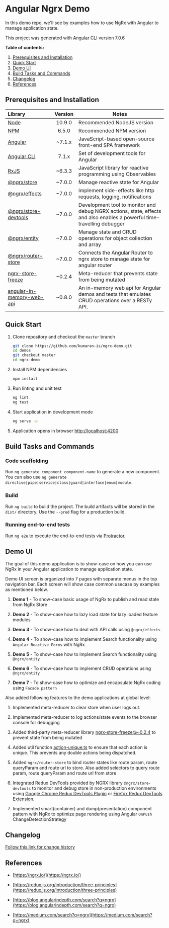 # Angular Ngrx Demo

In this demo repo, we'll see by examples how to use NgRx with Angular to manage application state.

This project was generated with [Angular CLI](https://github.com/angular/angular-cli) version 7.0.6

**Table of contents:**

1. [Prerequisites and Installation](#prerequisites-and-installation)
2. [Quick Start](#quick-start)
3. [Demo UI](#demo-ui)
4. [Build Tasks and Commands](#build-tasks-and-commands)
5. [Changelog](#changelog)
6. [References](#references)

## Prerequisites and Installation

Library | Version | Notes
:-------|:--------:|-------
[Node](https://nodejs.org/) | 10.9.0 | Recommended NodeJS version
[NPM](https://nodejs.org/) |6.5.0 | Recommended NPM version
[Angular](https://angular.io/) | ~7.1.x | JavaScript-based open-source front-end SPA framework
[Angular CLI](https://github.com/angular/angular-cli) | 7.1.x | Set of development tools for Angular
[RxJS](https://rxjs-dev.firebaseapp.com/)| ~6.3.3 | JavaScript library for reactive programming using Observables
[@ngrx/store](https://ngrx.io/)| ~7.0.0 | Manage reactive state for Angular
[@ngrx/effects](https://ngrx.io/)| ~7.0.0 | Implement side-effects like http requests, logging, notifications
[@ngrx/store-devtools](https://ngrx.io/)| ~7.0.0 |  Development tool to monitor and debug NGRX actions, state, effects and also enables a powerful time-travelling debugger
[@ngrx/entity](https://ngrx.io/)| ~7.0.0 | Manage state and CRUD operations for object collection and array
[@ngrx/router-store](https://ngrx.io/)| ~7.0.0 | Connects the Angular Router to ngrx store to manage state for angular router
[ngrx-store-freeze](https://github.com/brandonroberts/ngrx-store-freeze)| ~0.2.4 | Meta-reducer that prevents state from being mutated
[angular-in-memory-web-api](https://www.npmjs.com/package/angular-in-memory-web-api)| ~0.8.0 | An in-memory web api for Angular demos and tests that emulates CRUD operations over a RESTy API.

## Quick Start

1. Clone repository and checkout the `master` branch

    ```bash
    git clone https://github.com/kumaran-is/ngrx-demo.git
    cd demos
    git checkout master
    cd ngrx-demo
    ```

1. Install NPM dependencies

    ```bash
    npm install
    ```

1. Run linting and unit test

    ```bash
    ng lint
    ng test
    ```

1. Start application in development mode

    ```bash
    ng serve -o
    ```

1. Application opens in browser [http://localhost:4200](http://localhost:4200)

## Build Tasks and Commands

### Code scaffolding

Run `ng generate component component-name` to generate a new component. You can also use `ng generate directive|pipe|service|class|guard|interface|enum|module`.

### Build

Run `ng build` to build the project. The build artifacts will be stored in the `dist/` directory. Use the `--prod` flag for a production build.

### Running end-to-end tests

Run `ng e2e` to execute the end-to-end tests via [Protractor](http://www.protractortest.org/).

## Demo UI

The goal of this demo application is to show-case on how you can use NgRx in your Angular application to manage application state.

Demo UI screen is organized into 7 pages with separate menus in the top navigation bar. Each screen will show case common usecase by examples as mentioned below.

 1. **Demo 1** - To show-case basic usage of NgRx to publish and read state from NgRx Store

 1. **Demo 2** - To show-case how to lazy load state for lazy loaded feature modules

 1. **Demo 3** - To show-case how to deal with API calls using `@ngrx/effects`

 1. **Demo 4** - To show-case how to implement Search functionality using `Angular Reactive Forms` with NgRx

 1. **Demo 5** - To show-case how to implement Search functionality using `@ngrx/entity`

 1. **Demo 6** - To show-case how to implement CRUD operations using `@ngrx/entity`

 1. **Demo 7** - To show-case how to optimize and encapsulate NgRx coding using `Facade pattern`

 Also added following features to the demo applications at global level:

 1. Implemented meta-reducer to clear store when user logs out.

 1. Implemented meta-reducer to log actions/state events to the browser console for debugging

 1. Added third-party meta-reducer library [ngrx-store-freeze@~0.2.4](https://github.com/brandonroberts/ngrx-store-freeze) to prevent state from being mutated

 1. Added util function [action-unique.ts](https://github.disney.com/WDPR-RA/demos/blob/develop/angular-ngrx-demo/src/app/root-store/action-unique.ts) to ensure that each action is unique. This prevents any double actions being dispatched.

 1. Added `ngrx/router-store` to bind router states like route param, route queryParam and route url to store. Also added selectors to query route param, route queryParam and route url from store

 1. Integrated Redux DevTools provided by NGRX library `@ngrx/store-devtools` to monitor and debug store in non-production environments using [Google Chrome Redux DevTools Plugin](https://chrome.google.com/webstore/detail/redux-devtools/lmhkpmbekcpmknklioeibfkpmmfibljd?hl=en) or [Firefox Redux DevTools Extension](https://addons.mozilla.org/en-US/firefox/addon/reduxdevtools/).

 1. Implemented smart(container) and dump(presentation) component pattern with NgRx to optimize page rendering using Angular `OnPush` ChangeDetectionStrategy

## Changelog

[Follow this link for change history](./CHANGELOG.md)

## References

- [https://ngrx.io/](https://ngrx.io/)

- [https://redux.js.org/introduction/three-principles](https://redux.js.org/introduction/three-principles)

- [https://blog.angularindepth.com/search?q=ngrx](https://blog.angularindepth.com/search?q=ngrx)

- [https://medium.com/search?q=ngrx](https://medium.com/search?q=ngrx)
